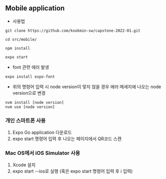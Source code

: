 ## Mobile application

* 사용법

```shell
git clone https://github.com/kookmin-sw/capstone-2022-01.git
```
```shell
cd src/mobile/
```
```shell
npm install
```
```shell
expo start
```

* font 관련 에러 발생

```shell
expo install expo-font
```

  * 위의 명령어 입력 시 node version이 맞지 않을 경우 에러 메세지에 나오는 node version으로 변경
  ```shell
  nvm install [node version]
  nvm use [node version]
  ```

### 개인 스마트폰 사용
1. Expo Go application 다운로드
2. expo start 명령어 입력 후 나오는 페이지에서 QR코드 스캔

### Mac OS에서 iOS Simulator 사용
1. Xcode 설치
2. expo start --ios로 실행 (혹은 expo start 명령어 입력 후 i 입력)



